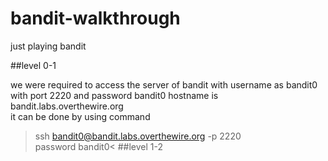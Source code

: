 # bandit-walkthrough

just playing bandit

##level 0-1<br>

<p>we were required to access the server of bandit with username as bandit0 with port 2220 and password bandit0
hostname is bandit.labs.overthewire.org <br>
it can be done by using command <br>

 > ssh bandit0@bandit.labs.overthewire.org -p 2220<br>
password bandit0<
##level 1-2<br>
